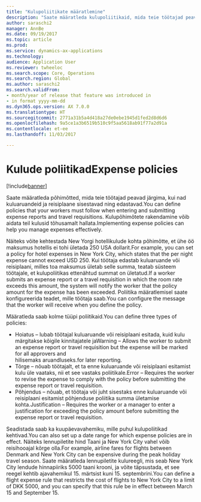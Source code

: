 ```yaml
---
title: "Kulupoliitikate määratlemine"
description: "Saate määratleda kulupoliitikaid, mida teie töötajad peavad järgima, kui nad sisestavad ja esitavad kuluaruandeid ja reisiplaane rakenduses Microsoft Dynamics 365 for Finance and Operations, Enterprise edition."
author: saraschi2
manager: AnnBe
ms.date: 09/19/2017
ms.topic: article
ms.prod: 
ms.service: dynamics-ax-applications
ms.technology: 
audience: Application User
ms.reviewer: twheeloc
ms.search.scope: Core, Operations
ms.search.region: Global
ms.author: saraschi2
ms.search.validFrom:
- month/year of release that feature was introduced in
- in format yyyy-mm-dd
ms.dyn365.ops.version: AX 7.0.0
ms.translationtype: HT
ms.sourcegitcommit: 2771a31b5a4d418a27de0ebe1945d1fed2d8d6d6
ms.openlocfilehash: 9a5ce1a3b6519b510c9f5aa5618ab91f77a2d91a
ms.contentlocale: et-ee
ms.lasthandoff: 11/03/2017

---
```


# <a name="expense-policies"></a><span data-ttu-id="20c72-103">Kulude poliitikad</span><span class="sxs-lookup"><span data-stu-id="20c72-103">Expense policies</span></span>

[!include[banner](../includes/banner.md)]

<span data-ttu-id="20c72-104">Saate määratleda põhimõtted, mida teie töötajad peavad järgima, kui nad kuluaruandeid ja reisiplaane sisestavad ning edastavad.</span><span class="sxs-lookup"><span data-stu-id="20c72-104">You can define policies that your workers must follow when entering and submitting expense reports and travel requisitions.</span></span> <span data-ttu-id="20c72-105">Kulupõhimõtete rakendamine võib aidata teil kulusid tõhusamalt hallata.</span><span class="sxs-lookup"><span data-stu-id="20c72-105">Implementing expense policies can help you manage expenses effectively.</span></span> 

<span data-ttu-id="20c72-106">Näiteks võite kehtestada New Yorgi hotellikulude kohta põhimõtte, et ühe öö maksumus hotellis ei tohi ületada 250 USA dollarit.</span><span class="sxs-lookup"><span data-stu-id="20c72-106">For example, you can set a policy for hotel expenses in New York City, which states that the per night expense cannot exceed USD 250.</span></span> <span data-ttu-id="20c72-107">Kui töötaja edastab kuluaruande või reisiplaani, milles toa maksumus ületab selle summa, teatab süsteem töötajale, et kulupoliitikas ettenähtud summat on ületatud.</span><span class="sxs-lookup"><span data-stu-id="20c72-107">If a worker submits an expense report or a travel requisition in which the room rate exceeds this amount, the system will notify the worker that the policy amount for the expense has been exceeded.</span></span> <span data-ttu-id="20c72-108">Poliitika määratlemisel saate konfigureerida teadet, mille töötaja saab.</span><span class="sxs-lookup"><span data-stu-id="20c72-108">You can configure the message that the worker will receive when you define the policy.</span></span> 

<span data-ttu-id="20c72-109">Määratleda saab kolme tüüpi poliitikaid.</span><span class="sxs-lookup"><span data-stu-id="20c72-109">You can define three types of policies:</span></span> 

 - <span data-ttu-id="20c72-110">Hoiatus – lubab töötajal kuluaruande või reisiplaani esitada, kuid kulu märgitakse kõigile kinnitajatele ja</span><span class="sxs-lookup"><span data-stu-id="20c72-110">Warning – Allows the worker to submit an expense report or travel requisition but the expense will be marked for all approvers and</span></span>  
 <span data-ttu-id="20c72-111">hilisemaks aruandluseks.</span><span class="sxs-lookup"><span data-stu-id="20c72-111">for later reporting.</span></span> 
 - <span data-ttu-id="20c72-112">Tõrge – nõuab töötajalt, et ta enne kuluaruande või reisiplaani esitamist kulu üle vaataks, nii et see vastaks poliitikale.</span><span class="sxs-lookup"><span data-stu-id="20c72-112">Error – Requires the worker to revise the expense to comply with the policy before submitting the expense report or travel requisition.</span></span> 
 - <span data-ttu-id="20c72-113">Põhjendus – nõuab, et töötaja või juht sisestaks enne kuluaruande või reisiplaani esitamist põhjenduse poliitika summa ületamise kohta.</span><span class="sxs-lookup"><span data-stu-id="20c72-113">Justification – Requires the worker or a manager to enter a justification for exceeding the policy amount before submitting the expense report or travel requisition.</span></span> 

<span data-ttu-id="20c72-114">Seadistada saab ka kuupäevavahemiku, mille puhul kulupoliitikad kehtivad.</span><span class="sxs-lookup"><span data-stu-id="20c72-114">You can also set up a date range for which expense policies are in effect.</span></span> <span data-ttu-id="20c72-115">Näiteks lennupiletite hind Taani ja New York City vahel võib reisihooajal kõrge olla.</span><span class="sxs-lookup"><span data-stu-id="20c72-115">For example, airline fares for flights between Denmark and New York City can be expensive during the peak holiday travel season.</span></span> <span data-ttu-id="20c72-116">Saate määratleda lennupiletite kulureegli, mis seab New York City lendude hinnapiiriks 5000 taani krooni, ja võite täpsustada, et see reegel kehtib ajavahemikul 15. märtsist kuni 15. septembrini.</span><span class="sxs-lookup"><span data-stu-id="20c72-116">You can define a flight expense rule that restricts the cost of flights to New York City to a limit of DKK 5000, and you can specify that this rule be in effect between March 15 and September 15.</span></span> 

